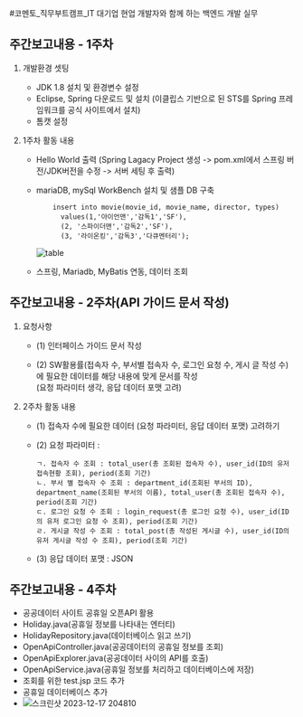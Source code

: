 #코멘토_직무부트캠프_IT 대기업 현업 개발자와 함께 하는 백엔드 개발 실무

## 주간보고내용 - 1주차

1. 개발환경 셋팅
    - JDK 1.8 설치 및 환경변수 설정
    - Eclipse, Spring 다운로드 및 설치 (이클립스 기반으로 된 STS를 Spring 프레임워크를 공식 사이트에서 설치)
    - 톰캣 설정
      
2. 1주차 활동 내용
    - Hello World 출력 (Spring Lagacy Project 생성 -> pom.xml에서 스프링 버전/JDK버전을 수정 -> 서버 세팅 후 출력)
    - mariaDB, mySql WorkBench 설치 및 샘플 DB 구축
      
              insert into movie(movie_id, movie_name, director, types)
                values(1,'아이언맨','감독1','SF'),
                (2, '스파이더맨','감독2','SF'),
                (3, '라이온킹','감독3','다큐멘터리');
      ![table](https://github.com/lesh0331/comento_leesunghyeon/assets/69080831/c2d303e9-6999-4e19-8c38-d3fbceda1eb2)

      
    - 스프링, Mariadb, MyBatis 연동, 데이터 조회    
  
## 주간보고내용 - 2주차(API 가이드 문서 작성)

1. 요청사항
   - (1) 인터페이스 가이드 문서 작성

   - (2) SW활용률(접속자 수, 부서별 접속자 수, 로그인 요청 수, 게시 글 작성 수)  
         에 필요한 데이터를 해당 내용에 맞게 문서를 작성  
         (요청 파라미터 생각, 응답 데이터 포맷 고려)

2. 2주차 활동 내용
   - (1) 접속자 수에 필요한 데이터 (요청 파라미터, 응답 데이터 포맷) 고려하기
   - 
     (2) 요청 파라미터 :
       
         ㄱ. 접속자 수 조회 : total_user(총 조회된 접속자 수), user_id(ID의 유저 접속현황 조회), period(조회 기간)   
         ㄴ. 부서 별 접속자 수 조회 : department_id(조회된 부서의 ID), department_name(조회된 부서의 이름), total_user(총 조회된 접속자 수), period(조회 기간)   
         ㄷ. 로그인 요청 수 조회 : login_request(총 로그인 요청 수), user_id(ID의 유저 로그인 요청 수 조회), period(조회 기간)   
         ㄹ. 게시글 작성 수 조회 : total_post(총 작성된 게시글 수), user_id(ID의 유저 게시글 작성 수 조회), period(조회 기간)  

   - (3) 응답 데이터 포맷 : JSON

## 주간보고내용 - 4주차

- 공공데이터 사이트 공휴일 오픈API 활용
- Holiday.java(공휴일 정보를 나타내는 엔터티)
- HolidayRepository.java(데이터베이스 읽고 쓰기)
- OpenApiController.java(공공데이터의 공휴일 정보를 조회)
- OpenApiExplorer.java(공공데이터 사이의 API를 호출)
- OpenApiService.java(공휴일 정보를 처리하고 데이터베이스에 저장)
- 조회를 위한 test.jsp 코드 추가
- 공휴일 데이터베이스 추가
- ![스크린샷 2023-12-17 204810](https://github.com/lesh0331/comento_leesunghyeon/assets/69080831/e86b5797-4ee8-437f-811e-51d27cf6a677)


